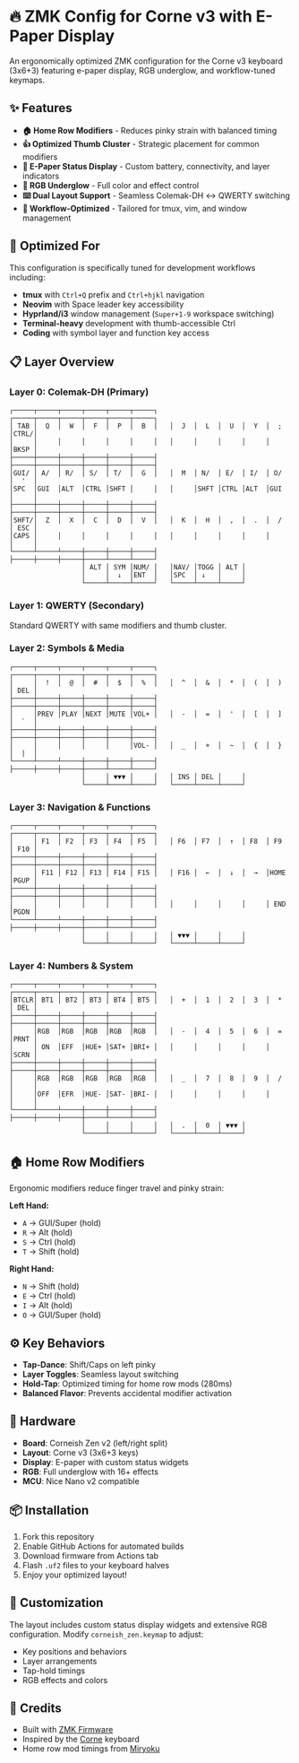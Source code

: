 # 🔥 ZMK Config for Corne v3 with E-Paper Display

An ergonomically optimized ZMK configuration for the Corne v3 keyboard (3x6+3) featuring e-paper display, RGB underglow, and workflow-tuned keymaps.

## ✨ Features

- **🏠 Home Row Modifiers** - Reduces pinky strain with balanced timing
- **👍 Optimized Thumb Cluster** - Strategic placement for common modifiers
- **📱 E-Paper Status Display** - Custom battery, connectivity, and layer indicators
- **🌈 RGB Underglow** - Full color and effect control
- **⌨️ Dual Layout Support** - Seamless Colemak-DH ↔ QWERTY switching
- **🔧 Workflow-Optimized** - Tailored for tmux, vim, and window management

## 🎯 Optimized For

This configuration is specifically tuned for development workflows including:

- **tmux** with `Ctrl+Q` prefix and `Ctrl+hjkl` navigation
- **Neovim** with Space leader key accessibility  
- **Hyprland/i3** window management (`Super+1-9` workspace switching)
- **Terminal-heavy** development with thumb-accessible Ctrl
- **Coding** with symbol layer and function key access

## 📋 Layer Overview

### Layer 0: Colemak-DH (Primary)
```
┌─────┬─────┬─────┬─────┬─────┬─────┐   ┌─────┬─────┬─────┬─────┬─────┬─────┐
│ TAB │  Q  │  W  │  F  │  P  │  B  │   │  J  │  L  │  U  │  Y  │  ;  │CTRL/│
│     │     │     │     │     │     │   │     │     │     │     │     │BKSP │
├─────┼─────┼─────┼─────┼─────┼─────┤   ├─────┼─────┼─────┼─────┼─────┼─────┤
│GUI/ │ A/  │ R/  │ S/  │ T/  │  G  │   │  M  │ N/  │ E/  │ I/  │ O/  │  '  │
│SPC  │GUI  │ALT  │CTRL │SHFT │     │   │     │SHFT │CTRL │ALT  │GUI  │     │
├─────┼─────┼─────┼─────┼─────┼─────┤   ├─────┼─────┼─────┼─────┼─────┼─────┤
│SHFT/│  Z  │  X  │  C  │  D  │  V  │   │  K  │  H  │  ,  │  .  │  /  │ ESC │
│CAPS │     │     │     │     │     │   │     │     │     │     │     │     │
└─────┴─────┴─────┼─────┼─────┼─────┤   ├─────┼─────┼─────┼─────┴─────┴─────┘
                  │ ALT │ SYM │NUM/ │   │NAV/ │TOGG │ ALT │
                  │     │  ↓  │ENT  │   │SPC  │ ↓   │     │
                  └─────┴─────┴─────┘   └─────┴─────┴─────┘
```

### Layer 1: QWERTY (Secondary)
Standard QWERTY with same modifiers and thumb cluster.

### Layer 2: Symbols & Media
```
┌─────┬─────┬─────┬─────┬─────┬─────┐   ┌─────┬─────┬─────┬─────┬─────┬─────┐
│     │  !  │  @  │  #  │  $  │  %  │   │  ^  │  &  │  *  │  (  │  )  │ DEL │
├─────┼─────┼─────┼─────┼─────┼─────┤   ├─────┼─────┼─────┼─────┼─────┼─────┤
│     │PREV │PLAY │NEXT │MUTE │VOL+ │   │  -  │  =  │  '  │  [  │  ]  │  `  │
├─────┼─────┼─────┼─────┼─────┼─────┤   ├─────┼─────┼─────┼─────┼─────┼─────┤
│     │     │     │     │     │VOL- │   │  _  │  +  │  ~  │  {  │  }  │  |  │
└─────┴─────┴─────┼─────┼─────┼─────┤   ├─────┼─────┼─────┼─────┴─────┴─────┘
                  │     │ ▼▼▼ │     │   │ INS │ DEL │     │
                  └─────┴─────┴─────┘   └─────┴─────┴─────┘
```

### Layer 3: Navigation & Functions
```
┌─────┬─────┬─────┬─────┬─────┬─────┐   ┌─────┬─────┬─────┬─────┬─────┬─────┐
│     │ F1  │ F2  │ F3  │ F4  │ F5  │   │ F6  │ F7  │  ↑  │ F8  │ F9  │ F10 │
├─────┼─────┼─────┼─────┼─────┼─────┤   ├─────┼─────┼─────┼─────┼─────┼─────┤
│     │ F11 │ F12 │ F13 │ F14 │ F15 │   │ F16 │  ←  │  ↓  │  →  │HOME │PGUP │
├─────┼─────┼─────┼─────┼─────┼─────┤   ├─────┼─────┼─────┼─────┼─────┼─────┤
│     │     │     │     │     │     │   │     │     │     │     │ END │PGDN │
└─────┴─────┴─────┼─────┼─────┼─────┤   ├─────┼─────┼─────┼─────┴─────┴─────┘
                  │     │     │     │   │ ▼▼▼ │     │     │
                  └─────┴─────┴─────┘   └─────┴─────┴─────┘
```

### Layer 4: Numbers & System
```
┌─────┬─────┬─────┬─────┬─────┬─────┐   ┌─────┬─────┬─────┬─────┬─────┬─────┐
│BTCLR│ BT1 │ BT2 │ BT3 │ BT4 │ BT5 │   │  +  │  1  │  2  │  3  │  *  │ DEL │
├─────┼─────┼─────┼─────┼─────┼─────┤   ├─────┼─────┼─────┼─────┼─────┼─────┤
│     │RGB  │RGB  │RGB  │RGB  │RGB  │   │  -  │  4  │  5  │  6  │  =  │PRNT │
│     │ ON  │EFF  │HUE+ │SAT+ │BRI+ │   │     │     │     │     │     │SCRN │
├─────┼─────┼─────┼─────┼─────┼─────┤   ├─────┼─────┼─────┼─────┼─────┼─────┤
│     │RGB  │RGB  │RGB  │RGB  │RGB  │   │  _  │  7  │  8  │  9  │  /  │     │
│     │OFF  │EFR  │HUE- │SAT- │BRI- │   │     │     │     │     │     │     │
└─────┴─────┴─────┼─────┼─────┼─────┤   ├─────┼─────┼─────┼─────┴─────┴─────┘
                  │     │     │     │   │  .  │  0  │ ▼▼▼ │
                  └─────┴─────┴─────┘   └─────┴─────┴─────┘
```

## 🏠 Home Row Modifiers

Ergonomic modifiers reduce finger travel and pinky strain:

**Left Hand:**
- `A` → GUI/Super (hold)
- `R` → Alt (hold) 
- `S` → Ctrl (hold)
- `T` → Shift (hold)

**Right Hand:**
- `N` → Shift (hold)
- `E` → Ctrl (hold)
- `I` → Alt (hold)
- `O` → GUI/Super (hold)

## ⚙️ Key Behaviors

- **Tap-Dance**: Shift/Caps on left pinky
- **Layer Toggles**: Seamless layout switching
- **Hold-Tap**: Optimized timing for home row mods (280ms)
- **Balanced Flavor**: Prevents accidental modifier activation

## 🔧 Hardware

- **Board**: Corneish Zen v2 (left/right split)
- **Layout**: Corne v3 (3x6+3 keys)
- **Display**: E-paper with custom status widgets
- **RGB**: Full underglow with 16+ effects
- **MCU**: Nice Nano v2 compatible

## 📦 Installation

1. Fork this repository
2. Enable GitHub Actions for automated builds
3. Download firmware from Actions tab
4. Flash `.uf2` files to your keyboard halves
5. Enjoy your optimized layout!

## 🎨 Customization

The layout includes custom status display widgets and extensive RGB configuration. Modify `corneish_zen.keymap` to adjust:

- Key positions and behaviors
- Layer arrangements  
- Tap-hold timings
- RGB effects and colors

## 🙏 Credits

- Built with [ZMK Firmware](https://zmk.dev/)
- Inspired by the [Corne](https://github.com/foostan/crkbd) keyboard
- Home row mod timings from [Miryoku](https://github.com/manna-harbour/miryoku)